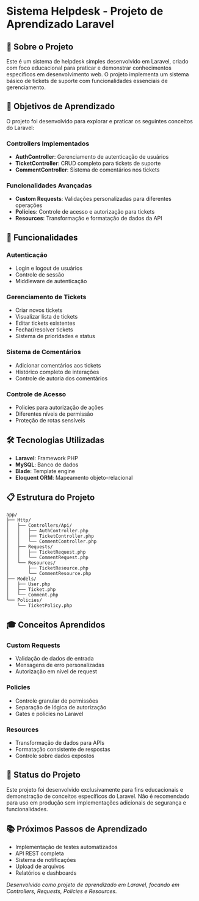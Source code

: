 # Sistema Helpdesk - Projeto de Aprendizado Laravel

## 📝 Sobre o Projeto

Este é um sistema de helpdesk simples desenvolvido em Laravel, criado com foco educacional para praticar e demonstrar conhecimentos específicos em desenvolvimento web. O projeto implementa um sistema básico de tickets de suporte com funcionalidades essenciais de gerenciamento.

## 🎯 Objetivos de Aprendizado

O projeto foi desenvolvido para explorar e praticar os seguintes conceitos do Laravel:

### Controllers Implementados
- **AuthController**: Gerenciamento de autenticação de usuários
- **TicketController**: CRUD completo para tickets de suporte
- **CommentController**: Sistema de comentários nos tickets

### Funcionalidades Avançadas
- **Custom Requests**: Validações personalizadas para diferentes operações
- **Policies**: Controle de acesso e autorização para tickets
- **Resources**: Transformação e formatação de dados da API

## 🚀 Funcionalidades

### Autenticação
- Login e logout de usuários
- Controle de sessão
- Middleware de autenticação

### Gerenciamento de Tickets
- Criar novos tickets
- Visualizar lista de tickets
- Editar tickets existentes
- Fechar/resolver tickets
- Sistema de prioridades e status

### Sistema de Comentários
- Adicionar comentários aos tickets
- Histórico completo de interações
- Controle de autoria dos comentários

### Controle de Acesso
- Policies para autorização de ações
- Diferentes níveis de permissão
- Proteção de rotas sensíveis

## 🛠️ Tecnologias Utilizadas

- **Laravel**: Framework PHP
- **MySQL**: Banco de dados
- **Blade**: Template engine
- **Eloquent ORM**: Mapeamento objeto-relacional

## 📋 Estrutura do Projeto

```
app/
├── Http/
│   ├── Controllers/Api/
│   │   ├── AuthController.php
│   │   ├── TicketController.php
│   │   └── CommentController.php
│   ├── Requests/
│   │   ├── TicketRequest.php
│   │   └── CommentRequest.php
│   └── Resources/
│       ├── TicketResource.php
│       └── CommentResource.php
├── Models/
│   ├── User.php
│   ├── Ticket.php
│   └── Comment.php
└── Policies/
    └── TicketPolicy.php
```

## 🎓 Conceitos Aprendidos

### Custom Requests
- Validação de dados de entrada
- Mensagens de erro personalizadas
- Autorização em nível de request

### Policies
- Controle granular de permissões
- Separação de lógica de autorização
- Gates e policies no Laravel

### Resources
- Transformação de dados para APIs
- Formatação consistente de respostas
- Controle sobre dados expostos

## 🚦 Status do Projeto

Este projeto foi desenvolvido exclusivamente para fins educacionais e demonstração de conceitos específicos do Laravel. Não é recomendado para uso em produção sem implementações adicionais de segurança e funcionalidades.

## 📚 Próximos Passos de Aprendizado

- Implementação de testes automatizados
- API REST completa
- Sistema de notificações
- Upload de arquivos
- Relatórios e dashboards

*Desenvolvido como projeto de aprendizado em Laravel, focando em Controllers, Requests, Policies e Resources.*
